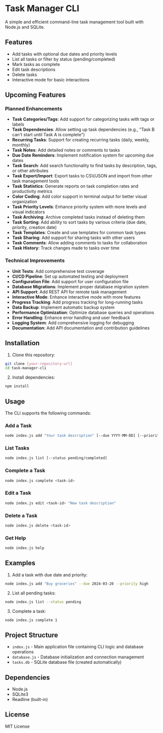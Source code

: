 # Task Manager CLI

A simple and efficient command-line task management tool built with Node.js and SQLite.

## Features

- Add tasks with optional due dates and priority levels
- List all tasks or filter by status (pending/completed)
- Mark tasks as complete
- Edit task descriptions
- Delete tasks
- Interactive mode for basic interactions

## Upcoming Features

### Planned Enhancements
- **Task Categories/Tags**: Add support for categorizing tasks with tags or labels
- **Task Dependencies**: Allow setting up task dependencies (e.g., "Task B can't start until Task A is complete")
- **Recurring Tasks**: Support for creating recurring tasks (daily, weekly, monthly)
- **Task Notes**: Add detailed notes or comments to tasks
- **Due Date Reminders**: Implement notification system for upcoming due dates
- **Task Search**: Add search functionality to find tasks by description, tags, or other attributes
- **Task Export/Import**: Export tasks to CSV/JSON and import from other task management tools
- **Task Statistics**: Generate reports on task completion rates and productivity metrics
- **Color Coding**: Add color support in terminal output for better visual organization
- **Task Priority Levels**: Enhance priority system with more levels and visual indicators
- **Task Archiving**: Archive completed tasks instead of deleting them
- **Task Sorting**: Add ability to sort tasks by various criteria (due date, priority, creation date)
- **Task Templates**: Create and use templates for common task types
- **Task Sharing**: Add support for sharing tasks with other users
- **Task Comments**: Allow adding comments to tasks for collaboration
- **Task History**: Track changes made to tasks over time

### Technical Improvements
- **Unit Tests**: Add comprehensive test coverage
- **CI/CD Pipeline**: Set up automated testing and deployment
- **Configuration File**: Add support for user configuration file
- **Database Migrations**: Implement proper database migration system
- **API Support**: Add REST API for remote task management
- **Interactive Mode**: Enhance interactive mode with more features
- **Progress Tracking**: Add progress tracking for long-running tasks
- **Data Backup**: Implement automatic backup system
- **Performance Optimization**: Optimize database queries and operations
- **Error Handling**: Enhance error handling and user feedback
- **Logging System**: Add comprehensive logging for debugging
- **Documentation**: Add API documentation and contribution guidelines

## Installation

1. Clone this repository:
```bash
git clone [your-repository-url]
cd task-manager-cli
```

2. Install dependencies:
```bash
npm install
```

## Usage

The CLI supports the following commands:

### Add a Task
```bash
node index.js add "Your task description" [--due YYYY-MM-DD] [--priority low/medium/high]
```

### List Tasks
```bash
node index.js list [--status pending/completed]
```

### Complete a Task
```bash
node index.js complete <task-id>
```

### Edit a Task
```bash
node index.js edit <task-id> "New task description"
```

### Delete a Task
```bash
node index.js delete <task-id>
```

### Get Help
```bash
node index.js help
```

## Examples

1. Add a task with due date and priority:
```bash
node index.js add "Buy groceries" --due 2024-03-20 --priority high
```

2. List all pending tasks:
```bash
node index.js list --status pending
```

3. Complete a task:
```bash
node index.js complete 1
```

## Project Structure

- `index.js` - Main application file containing CLI logic and database operations
- `database.js` - Database initialization and connection management
- `tasks.db` - SQLite database file (created automatically)

## Dependencies

- Node.js
- SQLite3
- Readline (built-in)

## License

MIT License 